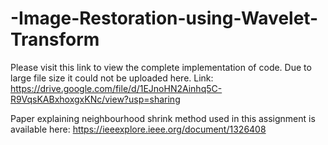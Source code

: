 # -Image-Restoration-using-Wavelet-Transform

Please visit this link to view the complete implementation of code. Due to large file size it could not be uploaded here.
Link: https://drive.google.com/file/d/1EJnoHN2Ainhq5C-R9VqsKABxhoxgxKNc/view?usp=sharing 

Paper explaining neighbourhood shrink method used in this assignment is available here: https://ieeexplore.ieee.org/document/1326408

